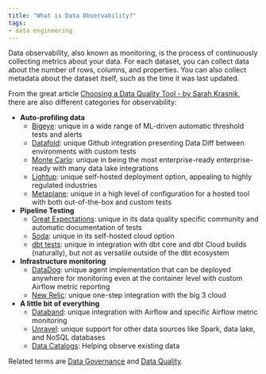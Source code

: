 ```yaml
---
title: "What is Data Observability?"
tags:
- data engineering
---
```


Data observability, also known as monitoring, is the process of continuously collecting metrics about your data. For each dataset, you can collect data about the number of rows, columns, and properties. You can also collect metadata about the dataset itself, such as the time it was last updated.

From the great article [Choosing a Data Quality Tool - by Sarah Krasnik](https://sarahsnewsletter.substack.com/p/choosing-a-data-quality-tool?s=r), there are also different categories for observability:
- **Auto-profiling data**
	- [Bigeye](https://www.bigeye.com/): unique in a wide range of ML-driven automatic threshold tests and alerts
	- [Datafold](https://www.datafold.com/): unique Github integration presenting Data Diff between environments with custom tests
	- [Monte Carlo](https://www.montecarlodata.com/): unique in being the most enterprise-ready enterprise-ready with many data lake integrations
	- [Lightup](https://www.lightup.ai/): unique self-hosted deployment option, appealing to highly regulated industries
	- [Metaplane](https://www.metaplane.dev/): unique in a high level of configuration for a hosted tool with both out-of-the-box and custom tests
- **Pipeline Testing**
	- [Great Expectations](https://greatexpectations.io/): unique in its data quality specific community and automatic documentation of tests
	- [Soda](https://www.soda.io/): unique in its self-hosted cloud option
	- [dbt tests](https://docs.getdbt.com/docs/building-a-dbt-project/tests): unique in integration with dbt core and dbt Cloud builds (naturally), but not as versatile outside of the dbt ecosystem
- **Infrastructure monitoring**
	- [DataDog](https://www.datadoghq.com/): unique agent implementation that can be deployed anywhere for monitoring even at the container level with custom Airflow metric reporting
	- [New Relic](https://newrelic.com/): unique one-step integration with the big 3 cloud 	
- **A little bit of everything**
	- [Databand](https://databand.ai/): unique integration with Airflow and specific Airflow metric monitoring
	- [Unravel](https://www.unraveldata.com/): unique support for other data sources like Spark, data lake, and NoSQL databases
	- [Data Catalogs](term/data%20catalog.md): Helping observe existing data

Related terms are [Data Governance](term/data%20governance.md) and [Data Quality](term/data%20quality.md).
